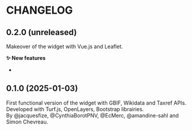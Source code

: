 # CHANGELOG

## 0.2.0 (unreleased)

Makeover of the widget with Vue.js and Leaflet.

**✨ New features**

-

## 0.1.0 (2025-01-03)

First functional version of the widget with GBIF, Wikidata and Taxref APIs.  
Developed with Turf.js, OpenLayers, Bootstrap librairies.  
By @jacquesfize, @CynthiaBorotPNV, @EcMerc, @amandine-sahl and Simon Chevreau.
